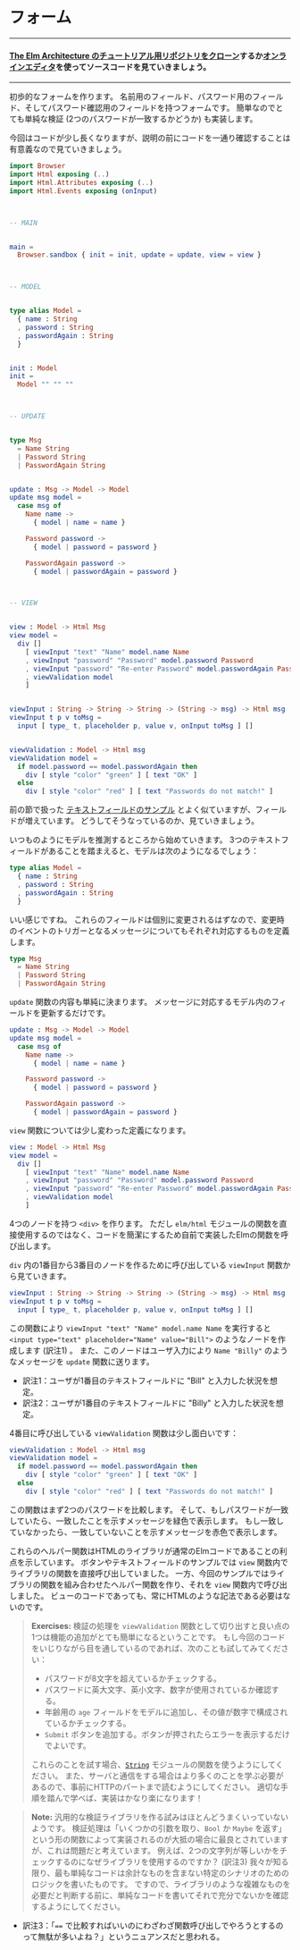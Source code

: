 <!--
# Forms
-->
# フォーム

---
<!--
#### [Clone the code](https://github.com/evancz/elm-architecture-tutorial/) or follow along in the [online editor](https://ellie-app.com/37gWB93n8jJa1).
-->
#### [The Elm Architecture のチュートリアル用リポジトリをクローン](https://github.com/evancz/elm-architecture-tutorial/)するか[オンラインエディタ](https://ellie-app.com/37gWB93n8jJa1)を使ってソースコードを見ていきましょう。
---

<!--
Here we will make a rudimentary form. It has a field for your name, a field for your password, and a field to verify that password. We will also do some very simple validation (do the two passwords match?) just because it is simple to add.
-->
初歩的なフォームを作ります。
名前用のフィールド、パスワード用のフィールド、そしてパスワード確認用のフィールドを持つフォームです。
簡単なのでとても単純な検証 (2つのパスワードが一致するかどうか) も実装します。

<!--
The code is a bit longer in this case, but I still think it is valuable to look through it before you get into the description of what is going on.
-->
今回はコードが少し長くなりますが、説明の前にコードを一通り確認することは有意義なので見ていきましょう。

```elm
import Browser
import Html exposing (..)
import Html.Attributes exposing (..)
import Html.Events exposing (onInput)



-- MAIN


main =
  Browser.sandbox { init = init, update = update, view = view }



-- MODEL


type alias Model =
  { name : String
  , password : String
  , passwordAgain : String
  }


init : Model
init =
  Model "" "" ""



-- UPDATE


type Msg
  = Name String
  | Password String
  | PasswordAgain String


update : Msg -> Model -> Model
update msg model =
  case msg of
    Name name ->
      { model | name = name }

    Password password ->
      { model | password = password }

    PasswordAgain password ->
      { model | passwordAgain = password }



-- VIEW


view : Model -> Html Msg
view model =
  div []
    [ viewInput "text" "Name" model.name Name
    , viewInput "password" "Password" model.password Password
    , viewInput "password" "Re-enter Password" model.passwordAgain PasswordAgain
    , viewValidation model
    ]


viewInput : String -> String -> String -> (String -> msg) -> Html msg
viewInput t p v toMsg =
  input [ type_ t, placeholder p, value v, onInput toMsg ] []


viewValidation : Model -> Html msg
viewValidation model =
  if model.password == model.passwordAgain then
    div [ style "color" "green" ] [ text "OK" ]
  else
    div [ style "color" "red" ] [ text "Passwords do not match!" ]
```

<!--
This is pretty similar to our [text field example](text_fields.md), just with more fields. Let's walk through how it came to be!
-->
前の節で扱った [テキストフィールドのサンプル](text_fields.md) とよく似ていますが、フィールドが増えています。
どうしてそうなっているのか、見ていきましょう。

<!--
As always, you start out by guessing at the `Model`. We know there are going to be three text fields, so let's just go with that:
-->
いつものようにモデルを推測するところから始めていきます。
3つのテキストフィールドがあることを踏まえると、モデルは次のようになるでしょう：

```elm
type alias Model =
  { name : String
  , password : String
  , passwordAgain : String
  }
```

<!--
Great, seems reasonable. We expect that each of these fields can be changed separately, so our messages should account for each of those scenarios.
-->
いい感じですね。
これらのフィールドは個別に変更されるはずなので、変更時のイベントのトリガーとなるメッセージについてもそれぞれ対応するものを定義します。

```elm
type Msg
  = Name String
  | Password String
  | PasswordAgain String
```

<!--
This means our `update` is pretty mechanical. Just update the relevant field:
-->
`update` 関数の内容も単純に決まります。
メッセージに対応するモデル内のフィールドを更新するだけです。

```elm
update : Msg -> Model -> Model
update msg model =
  case msg of
    Name name ->
      { model | name = name }

    Password password ->
      { model | password = password }

    PasswordAgain password ->
      { model | passwordAgain = password }
```

<!--
We get a little bit fancier than normal in our `view` though.
-->
`view` 関数については少し変わった定義になります。

```elm
view : Model -> Html Msg
view model =
  div []
    [ viewInput "text" "Name" model.name Name
    , viewInput "password" "Password" model.password Password
    , viewInput "password" "Re-enter Password" model.passwordAgain PasswordAgain
    , viewValidation model
    ]
```

<!--
We start by creating a `<div>` with four child nodes. But instead of using functions from `elm/html` directly, we call Elm functions to make our code more concise! We start with three calls to `viewInput`:
-->
4つのノードを持つ `<div>` を作ります。
ただし `elm/html` モジュールの関数を直接使用するのではなく、コードを簡潔にするため自前で実装したElmの関数を呼び出します。

`div` 内の1番目から3番目のノードを作るために呼び出している `viewInput` 関数から見ていきます。

```elm
viewInput : String -> String -> String -> (String -> msg) -> Html msg
viewInput t p v toMsg =
  input [ type_ t, placeholder p, value v, onInput toMsg ] []
```

<!--
So `viewInput "text" "Name" model.name Name` can create a node like `<input type="text" placeholder="Name" value="Bill">`. That node will also send messages like `Name "Billy"` to `update` on user input.
-->
この関数により `viewInput "text" "Name" model.name Name` を実行すると `<input type="text" placeholder="Name" value="Bill">` のようなノードを作成します (訳注1) 。
また、このノードはユーザ入力により `Name "Billy"` のようなメッセージを `update` 関数に送ります。

- 訳注1：ユーザが1番目のテキストフィールドに "Bill" と入力した状況を想定。
- 訳注2：ユーザが1番目のテキストフィールドに "Billy" と入力した状況を想定。

<!--
The fourth entry is more interesting. It is a call to `viewValidation`:
-->
4番目に呼び出している `viewValidation` 関数は少し面白いです：

```elm
viewValidation : Model -> Html msg
viewValidation model =
  if model.password == model.passwordAgain then
    div [ style "color" "green" ] [ text "OK" ]
  else
    div [ style "color" "red" ] [ text "Passwords do not match!" ]
```

<!--
This function first compares the two passwords. If they match, you get green text and a positive message. If they do not match, you get red text and a helpful message.
-->
この関数はまず2つのパスワードを比較します。
そして、もしパスワードが一致していたら、一致したことを示すメッセージを緑色で表示します。
もし一致していなかったら、一致していないことを示すメッセージを赤色で表示します。

<!--
These helper functions begin to show the benefits of having our HTML library be normal Elm code. We _could_ put all that code into our `view`, but making helper functions is totally normal in Elm, even in view code. Is this getting hard to understand? Maybe I can break out a helper function!
-->
これらのヘルパー関数はHTMLのライブラリが通常のElmコードであることの利点を示しています。
ボタンやテキストフィールドのサンプルでは `view` 関数内でライブラリの関数を直接呼び出していました。
一方、今回のサンプルではライブラリの関数を組み合わせたヘルパー関数を作り、それを `view` 関数内で呼び出しました。
ビューのコードであっても、常にHTMLのような記法である必要はないのです。
<!-- この部分の訳が文脈的によく分からない＋恐らくなくても問題ないのでカットした。
Is this getting hard to understand? Maybe I can break out a helper function!
-->

<!--
> **Exercises:** One cool thing about breaking `viewValidation` out is that it is pretty easy to augment. If you are messing with the code as you read through this (as you should be!) you should try to:
>
>  - Check that the password is longer than 8 characters.
>  - Make sure the password contains upper case, lower case, and numeric characters.
>  - Add an additional field for `age` and check that it is a number.
>  - Add a `Submit` button. Only show errors *after* it has been pressed.
>
> Be sure to use the helpers in the [`String`](https://package.elm-lang.org/packages/elm/core/latest/String) module if you try any of these! Also, we need to learn more before we start talking to servers, so make sure you read all the way to the HTTP part before trying that. It will be significantly easier with proper guidance!
-->
> **Exercises:** 検証の処理を `viewValidation` 関数として切り出すと良い点の1つは機能の追加がとても簡単になるということです。
> もし今回のコードをいじりながら目を通しているのであれば、次のことも試してみてください：
> - パスワードが8文字を超えているかチェックする。
> - パスワードに英大文字、英小文字、数字が使用されているか確認する。
> - 年齢用の `age` フィールドをモデルに追加し、その値が数字で構成されているかチェックする。
> - `Submit` ボタンを追加する。ボタンが押されたらエラーを表示するだけでよいです。
> 
> これらのことを試す場合、[`String`](https://package.elm-lang.org/packages/elm/core/latest/String) モジュールの関数を使うようにしてください。
> また、サーバと通信をする場合はより多くのことを学ぶ必要があるので、事前にHTTPのパートまで読むようにしてください。
> 適切な手順を踏んで学べば、実装はかなり楽になります！

<!--
> **Note:** It seems like efforts to make generic validation libraries have not been too successful. I think the problem is that the checks are usually best captured by normal Elm functions. Take some args, give back a `Bool` or `Maybe`. E.g. Why use a library to check if two strings are equal? So as far as we know, the simplest code comes from writing the logic for your particular scenario without any special extras. So definitely give that a shot before deciding you need something more complex!
-->
> **Note:** 汎用的な検証ライブラリを作る試みはほとんどうまくいっていないようです。
検証処理は「いくつかの引数を取り、`Bool` か `Maybe` を返す」という形の関数によって実装されるのが大抵の場合に最良とされていますが、これは問題だと考えています。
例えば、2つの文字列が等しいかをチェックするのになぜライブラリを使用するのですか？ (訳注3)
我々が知る限り、最も単純なコードは余計なものを含まない特定のシナリオのためのロジックを書いたものです。
ですので、ライブラリのような複雑なものを必要だと判断する前に、単純なコードを書いてそれで充分でないかを確認するようにしてください。

- 訳注3：「`==` で比較すればいいのにわざわざ関数呼び出しでやろうとするのって無駄が多いよね？」というニュアンスだと思われる。
